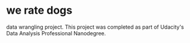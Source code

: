 # we rate dogs
 data wrangling project.
 This project was completed as part of Udacity's Data Analysis Professional Nanodegree.


